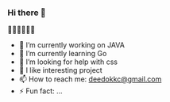 ### Hi there 👋

👋👋👋👋👋👋
- 🔭 I’m currently working on JAVA
- 🌱 I’m currently learning Go
- 🤔 I’m looking for help with css
- 💬 I like interesting project
- 📫 How to reach me: deedokkc@gmail.com
- ⚡ Fun fact: ...
